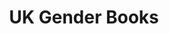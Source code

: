 ---
# Page left intentionally blank; work done in the "publications" layout
layout: books
title: UK Gender Books
description: List of books from UK authors about trans, non-binary, gender variant, and intersex issues
---